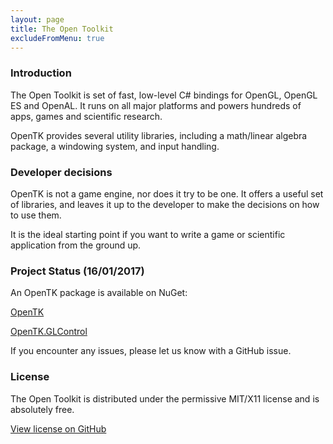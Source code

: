 ```yaml
---
layout: page
title: The Open Toolkit
excludeFromMenu: true
---
```


### Introduction

The Open Toolkit is set of fast, low-level C# bindings for OpenGL, OpenGL ES and OpenAL. It runs on all major platforms and powers hundreds of apps, games and scientific research.

OpenTK provides several utility libraries, including a math/linear algebra package, a windowing system, and input handling.

### Developer decisions

OpenTK is not a game engine, nor does it try to be one. It offers a useful set of libraries, and leaves it up to the developer to make the decisions on how to use them.

It is the ideal starting point if you want to write a game or scientific application from the ground up.

### Project Status (16/01/2017)

An OpenTK package is available on NuGet:

[OpenTK](https://www.nuget.org/packages/OpenTK/)

[OpenTK.GLControl](https://www.nuget.org/packages/OpenTK.GLControl/)

If you encounter any issues, please let us know with a GitHub issue.


### License
The Open Toolkit is distributed under the permissive MIT/X11 license and is absolutely free.

[View license on GitHub](https://github.com/opentk/opentk/blob/develop/License.txt)
